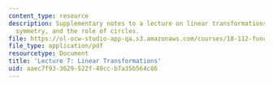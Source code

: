 ```yaml
---
content_type: resource
description: Supplementary notes to a lecture on linear transformations, cross ratio,
  symmetry, and the role of circles.
file: https://ol-ocw-studio-app-qa.s3.amazonaws.com/courses/18-112-functions-of-a-complex-variable-fall-2008/aaec7f933629522f40ccb7a35b564c86_lecture7.pdf
file_type: application/pdf
resourcetype: Document
title: 'Lecture 7: Linear Transformations'
uid: aaec7f93-3629-522f-40cc-b7a35b564c86
---
```

